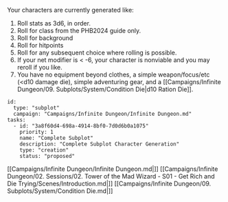 Your characters are currently generated like:

1. Roll stats as 3d6, in order.
2. Roll for class from the PHB2024 guide only.
3. Roll for background
4. Roll for hitpoints
5. Roll for any subsequent choice where rolling is possible.
6. If your net modifier is < -6, your character is nonviable and you may reroll if you like.
7. You have no equipment beyond clothes, a simple weapon/focus/etc (<d10 damage die), simple adventuring gear, and a [[Campaigns/Infinite Dungeon/09. Subplots/System/Condition Die|d10 Ration Die]].

```RpgManager4
id: 
  type: "subplot"
  campaign: "Campaigns/Infinite Dungeon/Infinite Dungeon.md"
tasks: 
  - id: "3a8f60d4-698a-4914-8bf0-7d0d6b0a1075"
    priority: 1
    name: "Complete Subplot"
    description: "Complete Subplot Character Generation"
    type: "creation"
    status: "proposed"
```

[[Campaigns/Infinite Dungeon/Infinite Dungeon.md|]]
[[Campaigns/Infinite Dungeon/02. Sessions/02. Tower of the Mad Wizard - S01 - Get Rich and Die Trying/Scenes/Introduction.md|]]
[[Campaigns/Infinite Dungeon/09. Subplots/System/Condition Die.md|]]